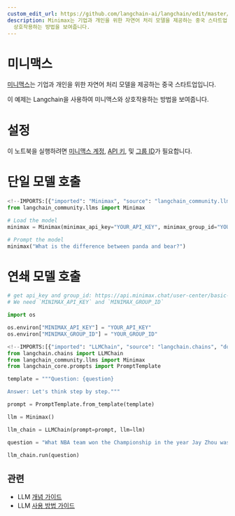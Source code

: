 ```yaml
---
custom_edit_url: https://github.com/langchain-ai/langchain/edit/master/docs/docs/integrations/llms/minimax.ipynb
description: Minimax는 기업과 개인을 위한 자연어 처리 모델을 제공하는 중국 스타트업입니다. Langchain을 사용하여 Minimax와
  상호작용하는 방법을 보여줍니다.
---
```


# 미니맥스

[미니맥스](https://api.minimax.chat)는 기업과 개인을 위한 자연어 처리 모델을 제공하는 중국 스타트업입니다.

이 예제는 Langchain을 사용하여 미니맥스와 상호작용하는 방법을 보여줍니다.

# 설정

이 노트북을 실행하려면 [미니맥스 계정](https://api.minimax.chat), [API 키](https://api.minimax.chat/user-center/basic-information/interface-key), 및 [그룹 ID](https://api.minimax.chat/user-center/basic-information)가 필요합니다.

# 단일 모델 호출

```python
<!--IMPORTS:[{"imported": "Minimax", "source": "langchain_community.llms", "docs": "https://api.python.langchain.com/en/latest/llms/langchain_community.llms.minimax.Minimax.html", "title": "Minimax"}]-->
from langchain_community.llms import Minimax
```


```python
# Load the model
minimax = Minimax(minimax_api_key="YOUR_API_KEY", minimax_group_id="YOUR_GROUP_ID")
```


```python
# Prompt the model
minimax("What is the difference between panda and bear?")
```


# 연쇄 모델 호출

```python
# get api_key and group_id: https://api.minimax.chat/user-center/basic-information
# We need `MINIMAX_API_KEY` and `MINIMAX_GROUP_ID`

import os

os.environ["MINIMAX_API_KEY"] = "YOUR_API_KEY"
os.environ["MINIMAX_GROUP_ID"] = "YOUR_GROUP_ID"
```


```python
<!--IMPORTS:[{"imported": "LLMChain", "source": "langchain.chains", "docs": "https://api.python.langchain.com/en/latest/chains/langchain.chains.llm.LLMChain.html", "title": "Minimax"}, {"imported": "Minimax", "source": "langchain_community.llms", "docs": "https://api.python.langchain.com/en/latest/llms/langchain_community.llms.minimax.Minimax.html", "title": "Minimax"}, {"imported": "PromptTemplate", "source": "langchain_core.prompts", "docs": "https://api.python.langchain.com/en/latest/prompts/langchain_core.prompts.prompt.PromptTemplate.html", "title": "Minimax"}]-->
from langchain.chains import LLMChain
from langchain_community.llms import Minimax
from langchain_core.prompts import PromptTemplate
```


```python
template = """Question: {question}

Answer: Let's think step by step."""

prompt = PromptTemplate.from_template(template)
```


```python
llm = Minimax()
```


```python
llm_chain = LLMChain(prompt=prompt, llm=llm)
```


```python
question = "What NBA team won the Championship in the year Jay Zhou was born?"

llm_chain.run(question)
```


## 관련

- LLM [개념 가이드](/docs/concepts/#llms)
- LLM [사용 방법 가이드](/docs/how_to/#llms)